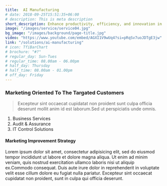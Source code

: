 ```yaml
---
title:  AI Manufacturing 
# date: 2018-09-25T15:51:35+06:00
# description: This is meta description
short_description: Enhance productivity, efficiency, and innovation in your manufacturing and automotive processes with our state-of-the-art AI solutions tailored to meet industry-specific needs.
image: "/images/service/service04.jpg"
bg_image: "/images/background/page-title.jpg"
video: "https://www.youtube.com/embed/AGXI1V9wUq4?si=pRqSv7uoJDTgE3jw"
link: "/solutions/ai-manufacturing"
# icon: TfiBarChart 
# brochure: "#?"
# regular_day: Sun-Tues
# regular_time: 08.00am - 06.00pm
# half_day: Thursday
# half_time: 08.00am - 01.00pm
# off_day: Friday
---
```


### Marketing Oriented To The Targated Customers

> Excepteur sint occaecat cupidatat non proident sunt culpa officia deserunt mollit anim id est laborum.Sed ut perspiciatis unde omnis.

1. Business Services
2. Audit & Assurance
3. IT Control Solutions

#### Marketing Improvement Strategy

Lorem ipsum dolor sit amet, consectetur adipisicing elit, sed do eiusmod tempor incididunt ut labore et dolore magna aliqua. Ut enim ad minim veniam, quis nostrud exercitation ullamco laboris nisi ut aliquip ex.Commodo consequat. Duis aute irure dolor in reprehenderit in voluptate velit esse cillum dolore eu fugiat nulla pariatur. Excepteur sint occaecat cupidatat non proident, sunt in culpa qui officia deserunt.
